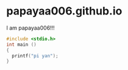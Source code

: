 # papayaa006.github.io
I am papayaa006!!!

```cpp
#include <stdio.h>
int main ()
{
  printf("pi yan");
}
```
